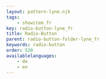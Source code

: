 ```yaml
---
layout: pattern-lyne.njk
tags: 
    - showitem_fr
key: radio-button-lyne_fr
title: Radio-Button
parent: radio-button-folder-lyne_fr
keywords: radio-button
order: 520
availablelanguages: 
    - de
    - en
---
```

